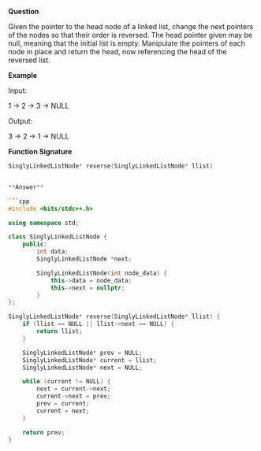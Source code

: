**Question**

Given the pointer to the head node of a linked list, change the next pointers of the nodes so that their order is reversed. The head pointer given may be null, meaning that the initial list is empty. Manipulate the pointers of each node in place and return the head, now referencing the head of the reversed list.

**Example**

Input:

1 -> 2 -> 3 -> NULL

Output:

3 -> 2 -> 1 -> NULL

**Function Signature**

````cpp
SinglyLinkedListNode* reverse(SinglyLinkedListNode* llist)


**Answer**

```cpp
#include <bits/stdc++.h>

using namespace std;

class SinglyLinkedListNode {
    public:
        int data;
        SinglyLinkedListNode *next;

        SinglyLinkedListNode(int node_data) {
            this->data = node_data;
            this->next = nullptr;
        }
};

SinglyLinkedListNode* reverse(SinglyLinkedListNode* llist) {
    if (llist == NULL || llist->next == NULL) {
        return llist;
    }

    SinglyLinkedListNode* prev = NULL;
    SinglyLinkedListNode* current = llist;
    SinglyLinkedListNode* next = NULL;

    while (current != NULL) {
        next = current->next;
        current->next = prev;
        prev = current;
        current = next;
    }

    return prev;
}
````
